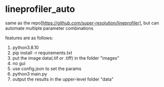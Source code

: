 # lineprofiler_auto
same as the repo[https://github.com/super-resolution/lineprofiler], but can automate multiple parameter combinations

features are as follows:
1. python3.8.10
2. pip install -r requirements.txt
3. put the image data(.tif or .tiff) in the folder "images"
4. no gui 
5. use config.json to set the params
6. python3 main.py
7. output the results in the upper-level folder "data"